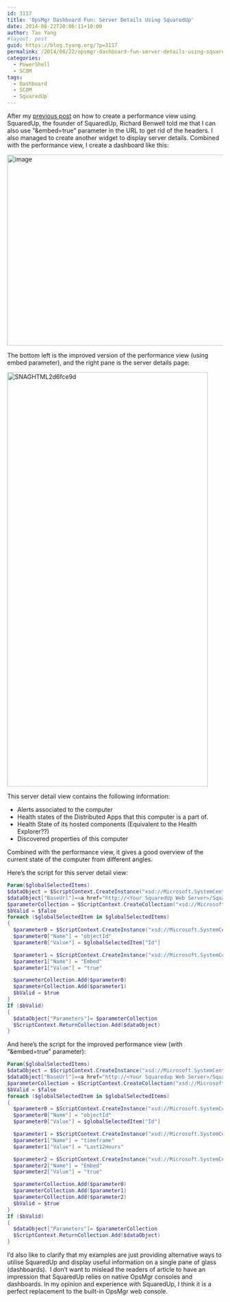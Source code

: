 ```yaml
---
id: 3117
title: 'OpsMgr Dashboard Fun: Server Details Using SquaredUp'
date: 2014-08-22T20:06:11+10:00
author: Tao Yang
#layout: post
guid: https://blog.tyang.org/?p=3117
permalink: /2014/08/22/opsmgr-dashboard-fun-server-details-using-squaredup/
categories:
  - PowerShell
  - SCOM
tags:
  - Dashboard
  - SCOM
  - SquaredUp
---
```

After my <a href="https://blog.tyang.org/2014/08/05/opsmgr-dashboard-fun-performance-widget-using-squaredup/">previous post</a> on how to create a performance view using SquaredUp, the founder of SquaredUp, Richard Benwell told me that I can also use "&embed=true" parameter in the URL to get rid of the headers. I also managed to create another widget to display server details. Combined with the performance view, I create a dashboard like this:

<a href="https://blog.tyang.org/wp-content/uploads/2014/08/image7.png"><img style="background-image: none; padding-top: 0px; padding-left: 0px; display: inline; padding-right: 0px; border: 0px;" title="image" src="https://blog.tyang.org/wp-content/uploads/2014/08/image_thumb7.png" alt="image" width="696" height="445" border="0" /></a>

The bottom left is the improved version of the performance view (using embed parameter), and the right pane is the server details page:

<a href="https://blog.tyang.org/wp-content/uploads/2014/08/SNAGHTML2d6fce9d.png"><img style="background-image: none; padding-top: 0px; padding-left: 0px; display: inline; padding-right: 0px; border: 0px;" title="SNAGHTML2d6fce9d" src="https://blog.tyang.org/wp-content/uploads/2014/08/SNAGHTML2d6fce9d_thumb.png" alt="SNAGHTML2d6fce9d" width="469" height="966" border="0" /></a>

This server detail view contains the following information:

* Alerts associated to the computer
* Health states of the Distributed Apps that this computer is a part of.
* Health State of its hosted components (Equivalent to the Health Explorer??)
* Discovered properties of this computer

Combined with the performance view, it gives a good overview of the current state of the computer from different angles.

Here’s the script for this server detail view:

```powershell
Param($globalSelectedItems)
$dataObject = $ScriptContext.CreateInstance("xsd://Microsoft.SystemCenter.Visualization.Component.Library!Microsoft.SystemCenter.Visualization.Component.Library.WebBrowser.Schema/Request")
$dataObject["BaseUrl"]=<a href="http://<Your SquaredUp Web Server>/SquaredUp/object">http://Your SquaredUp Web Server/SquaredUp/object</a>
$parameterCollection = $ScriptContext.CreateCollection("xsd://Microsoft.SystemCenter.Visualization.Component.Library!Microsoft.SystemCenter.Visualization.Component.Library.WebBrowser.Schema/UrlParameter[]")
$bValid = $false
foreach ($globalSelectedItem in $globalSelectedItems)
{
  $parameter0 = $ScriptContext.CreateInstance("xsd://Microsoft.SystemCenter.Visualization.Component.Library!Microsoft.SystemCenter.Visualization.Component.Library.WebBrowser.Schema/UrlParameter")
  $parameter0["Name"] = "objectId"
  $parameter0["Value"] = $globalSelectedItem["Id"]

  $parameter1 = $ScriptContext.CreateInstance("xsd://Microsoft.SystemCenter.Visualization.Component.Library!Microsoft.SystemCenter.Visualization.Component.Library.WebBrowser.Schema/UrlParameter")
  $parameter1["Name"] = "Embed"
  $parameter1["Value"] = "true"

  $parameterCollection.Add($parameter0)
  $parameterCollection.Add($parameter1)
  $bValid = $true
}
If ($bValid)
{
  $dataObject["Parameters"]= $parameterCollection
  $ScriptContext.ReturnCollection.Add($dataObject)
}

```
And here’s the script for the improved performance view (with "&embed=true" parameter):

```powershell
Param($globalSelectedItems)
$dataObject = $ScriptContext.CreateInstance("xsd://Microsoft.SystemCenter.Visualization.Component.Library!Microsoft.SystemCenter.Visualization.Component.Library.WebBrowser.Schema/Request")
$dataObject["BaseUrl"]=<a href="http://<Your Squaredup Web Server>/SquaredUp/performance/objectoverview">http://Your Squaredup Web Server/SquaredUp/performance/objectoverview</a>
$parameterCollection = $ScriptContext.CreateCollection("xsd://Microsoft.SystemCenter.Visualization.Component.Library!Microsoft.SystemCenter.Visualization.Component.Library.WebBrowser.Schema/UrlParameter[]")
$bValid = $false
foreach ($globalSelectedItem in $globalSelectedItems)
{
  $parameter0 = $ScriptContext.CreateInstance("xsd://Microsoft.SystemCenter.Visualization.Component.Library!Microsoft.SystemCenter.Visualization.Component.Library.WebBrowser.Schema/UrlParameter")
  $parameter0["Name"] = "objectId"
  $parameter0["Value"] = $globalSelectedItem["Id"]

  $parameter1 = $ScriptContext.CreateInstance("xsd://Microsoft.SystemCenter.Visualization.Component.Library!Microsoft.SystemCenter.Visualization.Component.Library.WebBrowser.Schema/UrlParameter")
  $parameter1["Name"] = "timeframe"
  $parameter1["Value"] = "Last12Hours"

  $parameter2 = $ScriptContext.CreateInstance("xsd://Microsoft.SystemCenter.Visualization.Component.Library!Microsoft.SystemCenter.Visualization.Component.Library.WebBrowser.Schema/UrlParameter")
  $parameter2["Name"] = "Embed"
  $parameter2["Value"] = "true"

  $parameterCollection.Add($parameter0)
  $parameterCollection.Add($parameter1)
  $parameterCollection.Add($parameter2)
  $bValid = $true
}
If ($bValid)
{
  $dataObject["Parameters"]= $parameterCollection
  $ScriptContext.ReturnCollection.Add($dataObject)
}

```

I’d also like to clarify that my examples are just providing alternative ways to utilise SquaredUp and display useful information on a single pane of glass (dashboards).  I don’t want to mislead the readers of article to have an impression that SquaredUp relies on native OpsMgr consoles and dashboards. In my opinion and experience with SquaredUp, I think it is a perfect replacement to the built-in OpsMgr web console.
